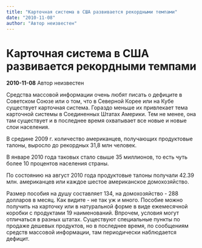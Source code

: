 ```yaml
---
title: "Карточная система в США развивается рекордными темпами"
date: "2010-11-08"
author: "Автор неизвестен"
---
```


# Карточная система в США развивается рекордными темпами

**2010-11-08** Автор неизвестен

Средства массовой информации очень любят писать о дефиците в Советском Союзе или о том, что в Северной Корее или на Кубе существует карточная система. Гораздо меньше их привлекает тема карточной системы в Соединенных Штатах Америки. Тем не менее, она там существует и в последнее время охватывает все новые и новые слои населения.

В средине 2009 г. количество американцев, получающих продуктовые талоны, выросло до рекордных 31,8 млн человек.

В январе 2010 года таковых стало свыше 35 миллионов, то есть чуть более 10 процентов населения страны.

По состоянию на август 2010 года продуктовые талоны получали 42.39 млн. американцев или каждое шестое американское домохозяйство.

Размер пособия на душу составляет 134, на домохозяйство - 288 долларов в месяц. Как видите - не так уж и много. Пособие можно получить на карточку или в натуральной форме в виде ежемесячной коробки с продуктами 19 наименований. Впрочем, условия могут отличаться в разных штатах. Существуют специальные пункты по продаже дешевых продуктов, но в последнее время, по сообщениям средств массовой информации, там периодически наблюдается дефицит.